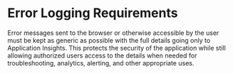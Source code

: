 # Error Logging Requirements

Error messages sent to the browser or otherwise accessible by the user must be kept as generic as possible with the full details going only to Application Insights.  This protects the security of the application while still allowing authorized users access to the details when needed for troubleshooting, analytics, alerting, and other appropriate uses.